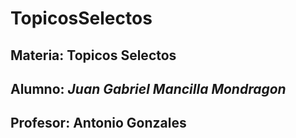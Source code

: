# TopicosSelectos
 ## Materia: **Topicos Selectos**
 ## Alumno: **_Juan Gabriel Mancilla Mondragon_**
 ## Profesor: **Antonio Gonzales**
